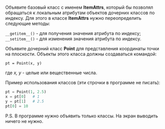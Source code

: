 Объявите базовый класс с именем **ItemAttrs**, который бы позволял обращаться к локальным атрибутам объектов дочерних классов по индексу. Для этого в классе **ItemAttrs** нужно переопределить следующие методы:

`__getitem__()` - для получения значения атрибута по индексу;  
`__setitem__()` - для изменения значения атрибута по индексу.

Объявите дочерний класс **Point** для представления координаты точки на плоскости. Объекты этого класса должны создаваться командой:

`pt = Point(x, y)`

где _x, y_ - целые или вещественные числа.

Пример использования классов (эти строчки в программе не писать):
```python
pt = Point(1, 2.5)
x = pt[0]   # 1
y = pt[1]   # 2.5
pt[0] = 10
```
P.S. В программе нужно объявить только классы. На экран выводить ничего не нужно.